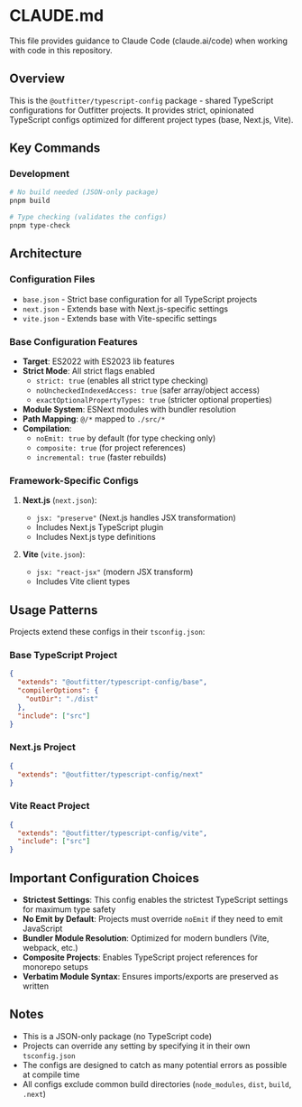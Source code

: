 # CLAUDE.md

This file provides guidance to Claude Code (claude.ai/code) when working with code in this repository.

## Overview

This is the `@outfitter/typescript-config` package - shared TypeScript configurations for Outfitter projects. It provides strict, opinionated TypeScript configs optimized for different project types (base, Next.js, Vite).

## Key Commands

### Development
```bash
# No build needed (JSON-only package)
pnpm build

# Type checking (validates the configs)
pnpm type-check
```

## Architecture

### Configuration Files
- `base.json` - Strict base configuration for all TypeScript projects
- `next.json` - Extends base with Next.js-specific settings
- `vite.json` - Extends base with Vite-specific settings

### Base Configuration Features
- **Target**: ES2022 with ES2023 lib features
- **Strict Mode**: All strict flags enabled
  - `strict: true` (enables all strict type checking)
  - `noUncheckedIndexedAccess: true` (safer array/object access)
  - `exactOptionalPropertyTypes: true` (stricter optional properties)
- **Module System**: ESNext modules with bundler resolution
- **Path Mapping**: `@/*` mapped to `./src/*`
- **Compilation**: 
  - `noEmit: true` by default (for type checking only)
  - `composite: true` (for project references)
  - `incremental: true` (faster rebuilds)

### Framework-Specific Configs
1. **Next.js** (`next.json`):
   - `jsx: "preserve"` (Next.js handles JSX transformation)
   - Includes Next.js TypeScript plugin
   - Includes Next.js type definitions

2. **Vite** (`vite.json`):
   - `jsx: "react-jsx"` (modern JSX transform)
   - Includes Vite client types

## Usage Patterns

Projects extend these configs in their `tsconfig.json`:

### Base TypeScript Project
```json
{
  "extends": "@outfitter/typescript-config/base",
  "compilerOptions": {
    "outDir": "./dist"
  },
  "include": ["src"]
}
```

### Next.js Project
```json
{
  "extends": "@outfitter/typescript-config/next"
}
```

### Vite React Project
```json
{
  "extends": "@outfitter/typescript-config/vite",
  "include": ["src"]
}
```

## Important Configuration Choices

- **Strictest Settings**: This config enables the strictest TypeScript settings for maximum type safety
- **No Emit by Default**: Projects must override `noEmit` if they need to emit JavaScript
- **Bundler Module Resolution**: Optimized for modern bundlers (Vite, webpack, etc.)
- **Composite Projects**: Enables TypeScript project references for monorepo setups
- **Verbatim Module Syntax**: Ensures imports/exports are preserved as written

## Notes

- This is a JSON-only package (no TypeScript code)
- Projects can override any setting by specifying it in their own `tsconfig.json`
- The configs are designed to catch as many potential errors as possible at compile time
- All configs exclude common build directories (`node_modules`, `dist`, `build`, `.next`)